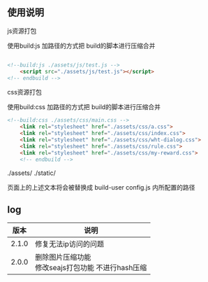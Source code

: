 
## 使用说明

js资源打包 

使用build:js 加路径的方式把 build的脚本进行压缩合并

``` html

<!--build:js ./assets/js/test.js -->
    <script src="./assets/js/test.js"></script>
<!-- endbuild -->
```

css资源打包

使用build:css 加路径的方式把 build的脚本进行压缩合并

``` html
<!--build:css ./assets/css/main.css -->
    <link rel="stylesheet" href="./assets/css/a.css">
    <link rel="stylesheet" href="./assets/css/index.css">
    <link rel="stylesheet" href="./assets/css/wht-dialog.css">
    <link rel="stylesheet" href="./assets/css/rule.css">
    <link rel="stylesheet" href="./assets/css/my-reward.css">
    <!-- endbuild -->
```

./assets/ ./static/

页面上的上述文本将会被替换成 build-user config.js 内所配置的路径

## log

|版本|说明|
|-|-|
|2.1.0|修复无法ip访问的问题|
|2.0.0|删除图片压缩功能<br>修改seajs打包功能 不进行hash压缩|